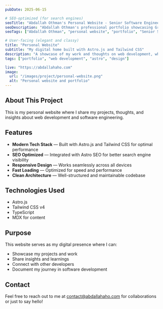 ```yaml
---
pubDate: 2025-06-15

# SEO-optimized (for search engines)
seoTitle: "Abdallah Othman's Personal Website - Senior Software Engineer Portfolio"
seoDescription: "Abdallah Othman's professional portfolio showcasing Growth Engineering expertise, built with Astro.js and Tailwind CSS. Features projects, blog, and insights from a Hamburg-based Senior Software Engineer."
seoTags: ["Abdallah Othman", "personal website", "portfolio", "Senior Software Engineer", "Hamburg", "Growth Engineering", "Astro.js", "Tailwind CSS", "web development"]

# User-facing (elegant and classy)
title: "Personal Website"
subtitle: "My digital home built with Astro.js and Tailwind CSS"
description: "A showcase of my work and thoughts on web development, where I share projects and insights."
tags: ["portfolio", "web development", "astro", "design"]

live: "https://abdallahaho.com"
image:
  url: "/images/project/personal-website.png"
  alt: "Personal website and portfolio"
---
```


## About This Project

This is my personal website where I share my projects, thoughts, and insights about web development and software engineering.

## Features
- **Modern Tech Stack** — Built with Astro.js and Tailwind CSS for optimal performance
- **SEO Optimized** — Integrated with Astro SEO for better search engine visibility
- **Responsive Design** — Works seamlessly across all devices
- **Fast Loading** — Optimized for speed and performance
- **Clean Architecture** — Well-structured and maintainable codebase

## Technologies Used
- Astro.js
- Tailwind CSS v4
- TypeScript
- MDX for content

## Purpose

This website serves as my digital presence where I can:
- Showcase my projects and work
- Share insights and learnings
- Connect with other developers
- Document my journey in software development

## Contact

Feel free to reach out to me at [contact@abdallahaho.com](mailto:contact@abdallahaho.com) for collaborations or just to say hello!